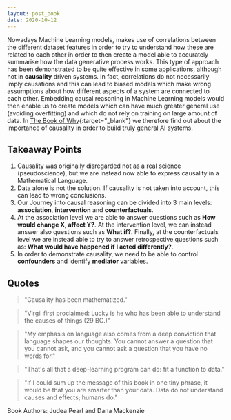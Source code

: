 ```yaml
---
layout: post_book
date: 2020-10-12
---
```


Nowadays Machine Learning models, makes use of correlations between the different dataset features in order to try to understand how these are related to each other in order to then create a model able to accurately summarise how the data generative process works. This type of approach has been demonstrated to be quite effective in some applications, although not in **causality** driven systems. In fact, correlations do not necessarily imply causations and this can lead to biased models which make wrong assumptions about how different aspects of a system are connected to each other. Embedding causal reasoning in Machine Learning models would then enable us to create models which can have much greater general use (avoiding overfitting) and which do not rely on training on large amount of data. In [The Book of Why](https://amzn.to/2X8AFrI){:target="_blank"} we therefore find out about the importance of causality in order to build truly general AI systems.

<!--end_excerpt-->

## Takeaway Points

1. Causality was originally disregarded not as a real science (pseudoscience), but we are instead now able to express causality in a Mathematical Language.
2. Data alone is not the solution. If causality is not taken into account, this can lead to wrong conclusions.
3. Our Journey into causal reasoning can be divided into 3 main levels: **association**, **intervention** and **counterfactuals**.
4. At the association level we are able to answer questions such as **How would change X, affect Y?**. At the intervention level, we can instead answer also questions such as **What if?**. Finally, at the counterfactuals level we are instead able to try to answer retrospective questions such as: **What would have happened if I acted differently?**.
5. In order to demonstrate causality, we need to be able to control **confounders** and identify **mediator** variables.

## Quotes

> "Causality has been mathematized."

> "Virgil first proclaimed: Lucky is he who has been able to understand the causes of things (29 BC.)"

> "My emphasis on language also comes from a deep conviction that language shapes our thoughts. You cannot answer a question that you cannot ask, and you cannot ask a question that you have no words for."

> "That's all that a deep-learning program can do: fit a function to data."

> "If I could sum up the message of this book in one tiny phrase, it would be that you are smarter than your data. Data do not understand causes and effects; humans do."

Book Authors: Judea Pearl and Dana Mackenzie
